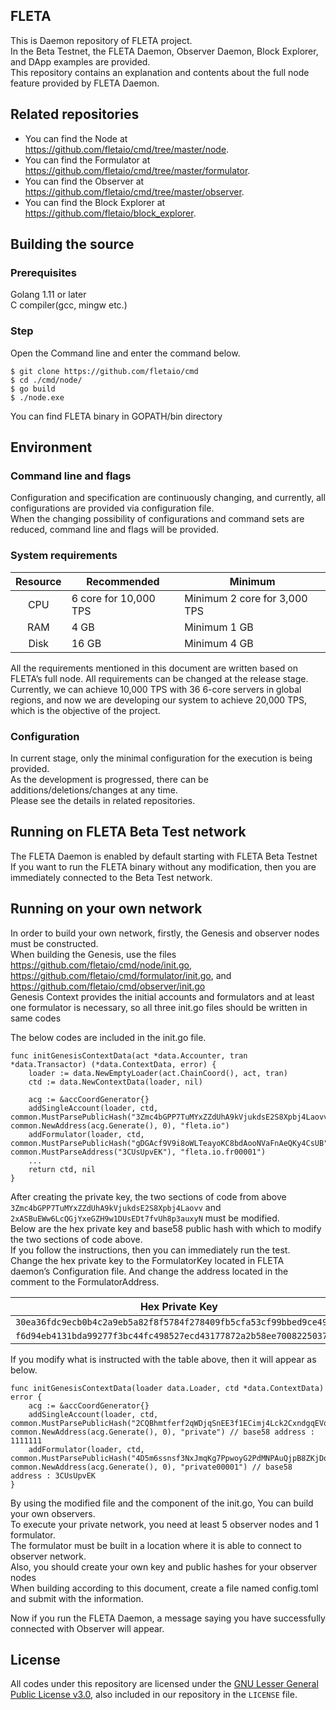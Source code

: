 ## FLETA

This is Daemon repository of FLETA project.<br/>
In the Beta Testnet, the FLETA Daemon, Observer Daemon, Block Explorer, and DApp examples are provided.<br/>
This repository contains an explanation and contents about the full node feature provided by FLETA Daemon.<br/>

## Related repositories
* You can find the Node at https://github.com/fletaio/cmd/tree/master/node.
* You can find the Formulator at https://github.com/fletaio/cmd/tree/master/formulator.
* You can find the Observer at https://github.com/fletaio/cmd/tree/master/observer.
* You can find the Block Explorer at https://github.com/fletaio/block_explorer.

## Building the source

### Prerequisites
Golang 1.11 or later<br/>
C compiler(gcc, mingw etc.)<br/>

### Step
Open the Command line and enter the command below.

```
$ git clone https://github.com/fletaio/cmd
$ cd ./cmd/node/
$ go build
$ ./node.exe
```

You can find FLETA binary in GOPATH/bin directory

## Environment

### Command line and flags
Configuration and specification are continuously changing, and currently, all configurations are provided via configuration file.<br/>
When the changing possibility of configurations and command sets are reduced, command line and flags will be provided.<br/>

### System requirements

| Resource | Recommended | Minimum |
|:---------:|---------------|---------|
|CPU|6 core for 10,000 TPS|Minimum 2 core for 3,000 TPS|
|RAM|4 GB|Minimum 1 GB|
|Disk|16 GB|Minimum 4 GB|

All the requirements mentioned in this document are written based on FLETA’s full node. All requirements can be changed at the release stage.
Currently, we can achieve 10,000 TPS with 36 6-core servers in global regions, and now we are developing our system to achieve 20,000 TPS, which is the objective of the project.

### Configuration

In current stage, only the minimal configuration for the execution is being provided.<br/>
As the development is progressed, there can be additions/deletions/changes at any time.<br/>
Please see the details in related repositories.

## Running on FLETA Beta Test network

The FLETA Daemon is enabled by default starting with FLETA Beta Testnet<br/>
If you want to run the FLETA binary without any modification, then you are immediately connected to the Beta Test network.<br/>

## Running on your own network

In order to build your own network, firstly, the Genesis and observer nodes must be constructed.<br/>
When building the Genesis, use the files https://github.com/fletaio/cmd/node/init.go, https://github.com/fletaio/cmd/formulator/init.go, and https://github.com/fletaio/cmd/observer/init.go<br/>
Genesis Context provides the initial accounts and formulators and at least one formulator is necessary, so all three init.go files should be written in same codes<br/>

The below codes are included in the init.go file.

```
func initGenesisContextData(act *data.Accounter, tran *data.Transactor) (*data.ContextData, error) {
	loader := data.NewEmptyLoader(act.ChainCoord(), act, tran)
	ctd := data.NewContextData(loader, nil)

	acg := &accCoordGenerator{}
	addSingleAccount(loader, ctd, common.MustParsePublicHash("3Zmc4bGPP7TuMYxZZdUhA9kVjukdsE2S8Xpbj4Laovv"), common.NewAddress(acg.Generate(), 0), "fleta.io")
	addFormulator(loader, ctd, common.MustParsePublicHash("gDGAcf9V9i8oWLTeayoKC8bdAooNVaFnAeQKy4CsUB"), common.MustParseAddress("3CUsUpvEK"), "fleta.io.fr00001")
	...
	return ctd, nil
}
```

After creating the private key, the two sections of code from above `3Zmc4bGPP7TuMYxZZdUhA9kVjukdsE2S8Xpbj4Laovv` and `2xASBuEWw6LcQGjYxeGZH9w1DUsEDt7fvUh8p3auxyN` must be modified.<br/>
Below are the hex private key and base58 public hash with which to modify the two sections of code above.<br/>
If you follow the instructions, then you can immediately run the test.<br/>
Change the hex private key to the FormulatorKey located in FLETA daemon’s Configuration file. And change the address located in the comment to the FormulatorAddress.<br/>

| Hex Private Key | Base58 Public Hash |
|:--------------:|---------------------|
|`30ea36fdc9ecb0b4c2a9eb5a82f8f5784f278409fb5cfa53cf99bbed9ce49265`|`2CQBhmtferf2qWDjqSnEE3f1ECimj4Lck2CxndgqEVq`|
|`f6d94eb4131bda99277f3bc44fc498527ecd43177872a2b58ee7008225037a18`|`4D5m6ssnsf3NxJmqKg7PpwoyG2PdMNPAuQjpB8ZKjDo`|

If you modify what is instructed with the table above, then it will appear as below.

```
func initGenesisContextData(loader data.Loader, ctd *data.ContextData) error {
	acg := &accCoordGenerator{}
	addSingleAccount(loader, ctd, common.MustParsePublicHash("2CQBhmtferf2qWDjqSnEE3f1ECimj4Lck2CxndgqEVq"), common.NewAddress(acg.Generate(), 0), "private") // base58 address : 1111111
	addFormulator(loader, ctd, common.MustParsePublicHash("4D5m6ssnsf3NxJmqKg7PpwoyG2PdMNPAuQjpB8ZKjDo"), common.NewAddress(acg.Generate(), 0), "private00001") // base58 address : 3CUsUpvEK
}
```

By using the modified file and the component of the init.go, You can build your own observers.<br/>
To execute your private network, you need at least 5 observer nodes and 1 formulator.<br/>
The formulator must be built in a location where it is able to connect to observer network.<br/>
Also, you should create your own key and public hashes for your observer nodes<br/>
When building according to this document, create a file named config.toml and submit with the information.<br/>

Now if you run the FLETA Daemon, a message saying you have successfully connected with Observer will appear.
## License

All codes under this repository are licensed under the [GNU Lesser General Public License v3.0](https://www.gnu.org/licenses/lgpl-3.0.en.html), also included in our repository in the `LICENSE` file.
